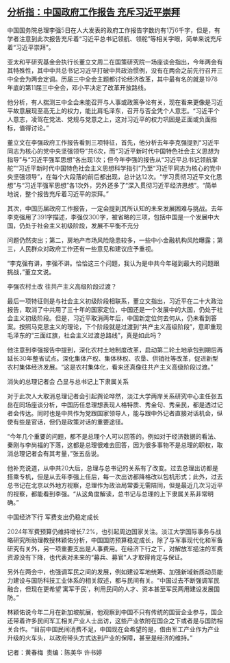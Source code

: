<!--1709716066000-->
[分析指：中国政府工作报告 充斥习近平崇拜](https://www.rfa.org/mandarin/yataibaodao/zhengzhi/hcm-03062024035740.html)
------

<p><span style="font-weight: 400;">中国国务院总理李强</span><span style="font-weight: 300;">5</span><span style="font-weight: 400;">日在人大发表的政府工作报告字数约有</span><span style="font-weight: 300;">1</span><span style="font-weight: 400;">万</span><span style="font-weight: 300;">6</span><span style="font-weight: 400;">千字，但是，有学者注意到此次报告充斥着</span><span style="font-weight: 400;">“</span><span style="font-weight: 400;">习近平总书记领航、领舵</span><span style="font-weight: 400;">”</span><span style="font-weight: 400;">等相关字眼，简单来说充斥着</span><span style="font-weight: 400;">“</span><span style="font-weight: 400;">习近平崇拜</span><span style="font-weight: 400;">”</span><span style="font-weight: 400;">。</span></p><p><span style="font-weight: 400;">亚太和平研究基金会执行长董立文周二在国策研究院一场座谈会指出，今年两会有其特殊性，其中中共总书记习近平打破中共政治惯例，没有在两会之前先行召开三中全会为两会定调。历届三中全会主题都讨论经济改革，其中最有名的就是</span><span style="font-weight: 300;">1978</span><span style="font-weight: 400;">年底的第</span><span style="font-weight: 300;">11</span><span style="font-weight: 400;">届三中全会，邓小平决定了改革开放路线。</span></p><p><span style="font-weight: 400;">他分析，有人揣测三中全会未能召开与人事或政策争论有关，现在看来更像是习近平故意展现至高无上的权力，能比肩毛泽东，召开与否全凭个人意志。</span><span style="font-weight: 400;">“</span><span style="font-weight: 400;">习近平个人意志，凌驾在党法、党规与党意之上，这对习近平的权力巩固是正面或负面指标，值得讨论。</span><span style="font-weight: 400;">”</span></p><p></p><p><span style="font-weight: 400;">董立文在李强政府工作报告看到三项特征，首先，他分析去年李克强提到</span><span style="font-weight: 400;">“</span><span style="font-weight: 400;">习近平同志为核心的党中央坚强领导</span><span style="font-weight: 400;">”</span><span style="font-weight: 400;">共</span><span style="font-weight: 300;">6</span><span style="font-weight: 400;">次，而</span><span style="font-weight: 400;">“</span><span style="font-weight: 400;">习近平新时代中国特色社会主义思想为指导</span><span style="font-weight: 400;">”</span><span style="font-weight: 400;">与</span><span style="font-weight: 400;">“</span><span style="font-weight: 400;">习近平强军思想</span><span style="font-weight: 400;">”</span><span style="font-weight: 400;">各出现</span><span style="font-weight: 300;">1</span><span style="font-weight: 400;">次；但今年李强的报告从</span><span style="font-weight: 400;">“</span><span style="font-weight: 400;">习近平总书记领航掌舵</span><span style="font-weight: 400;">”“</span><span style="font-weight: 400;">习近平新时代中国特色社会主义思想科学指引</span><span style="font-weight: 400;">”</span><span style="font-weight: 400;">乃至</span><span style="font-weight: 400;">“</span><span style="font-weight: 400;">习近平同志为核心的党中央坚强领导</span><span style="font-weight: 400;">”</span><span style="font-weight: 400;">，在每个大段落的前后都出现，总计达</span><span style="font-weight: 300;">12</span><span style="font-weight: 400;">次。</span><span style="font-weight: 400;">“</span><span style="font-weight: 400;">学习贯彻习近平文化思想</span><span style="font-weight: 400;">”</span><span style="font-weight: 400;">与</span><span style="font-weight: 400;">“</span><span style="font-weight: 400;">习近平强军思想</span><span style="font-weight: 400;">”</span><span style="font-weight: 400;">各</span><span style="font-weight: 300;">1</span><span style="font-weight: 400;">次外，另外还多了</span><span style="font-weight: 400;">“</span><span style="font-weight: 400;">深入贯彻习近平经济思想</span><span style="font-weight: 400;">”</span><span style="font-weight: 400;">。</span><span style="font-weight: 400;">“</span><span style="font-weight: 400;">简单地说，整个报告充斥着习近平的崇拜。</span><span style="font-weight: 400;">”</span></p><p></p><p><span style="font-weight: 400;">其次，中国历届政府工作报告，一定会提到其所认知的未来发展困难与挑战。去年李克强用了</span><span style="font-weight: 300;">391</span><span style="font-weight: 400;">字描述，李强仅</span><span style="font-weight: 300;">300</span><span style="font-weight: 400;">字，被省略的三项，包括中国是一个发展中大国，仍处于社会主义初级阶段，发展不平衡不充分</span></p><p><span style="font-weight: 400;">问题仍然突出；第二，房地产市场风险隐患较多，一些中小金融机构风险曝露；第三，人民群众对政府工作还有一些意见和建议应予重视。</span></p><p></p><p><span style="font-weight: 400;">“</span><span style="font-weight: 400;">李克强有讲，李强不讲。恰恰这三个问题，我认为是中共今年碰到最大的问题跟挑战，</span><span style="font-weight: 400;">”</span><span style="font-weight: 400;">董立文说。</span></p><p></p><p><span style="font-weight: 400;">李强农村土改</span> <span style="font-weight: 400;">往共产主义高级阶段过渡？</span></p><p><span style="font-weight: 400;">最后一项特征则是与社会主义初级阶段相联系，董立文指出，习近平在二十大政治报告，取消了中共用了三十年的国家定位，中国还是一个发展中的大国，仍处于社会主义初级阶段。但是，习近平取消两年后，中国新定位何去何从，仍未看到答案。按照马克思主义的理论，下个阶段就是过渡到</span><span style="font-weight: 400;">“</span><span style="font-weight: 400;">共产主义高级阶段</span><span style="font-weight: 400;">”</span><span style="font-weight: 400;">，意即重现毛泽东的</span><span style="font-weight: 400;">“</span><span style="font-weight: 400;">三面红旗，社会主义过渡总路线</span><span style="font-weight: 400;">”</span><span style="font-weight: 400;">，真是如此吗？</span></p><p></p><p><span style="font-weight: 400;">他注意到李强报告中提到，深化农村土地制度改革，启动第二轮土地承包到期后再延长</span><span style="font-weight: 300;">30</span><span style="font-weight: 400;">年整省试点。深化集体产权、集体林权、农垦、供销社等改革，促进新型农村集体经济发展。</span><span style="font-weight: 400;">“</span><span style="font-weight: 400;">这是农村集体化，看来还真像往共产主义高级阶段过渡。</span><span style="font-weight: 400;">”</span></p><p></p><p><span style="font-weight: 400;">消失的总理记者会</span> <span style="font-weight: 400;">凸显与总书记上下隶属关系</span><b><i> </i></b></p><p></p><p><span style="font-weight: 400;">对于此次人大取消总理记者会引起舆论哗然，淡江大学两岸关系研究中心主任张五岳在同场座谈分析，中国历任总理想表现人格特质、秀金句、秀亲民，都是透过记者会传达。同时也是中共作为党跟国家领导人，能与跟中外记者直接对话机会，纵使有些是官话，但仍是政策对话的重要途径。</span></p><p></p><p><span style="font-weight: 400;">“</span><span style="font-weight: 400;">今年几个重要的问题，都不是总理个人可以回答的。例如对于经济数据的看法、秦刚与李尚福的下落，这都是总理很难去回答，因为很多事物不是总理的职权，取消总理记者会有其考量，</span><span style="font-weight: 400;">”</span><span style="font-weight: 400;">张五岳说。</span></p><p></p><p><span style="font-weight: 400;">他补充说道，从中共</span><span style="font-weight: 300;">20</span><span style="font-weight: 400;">大后，总理与总书记的关系有了改变。过去总理出访都是搭乘专机，但是从去年李强上任后，每一次出访都降格改以包机形式；此外，过去总书记在北京以外地方视察，总理作为政治局常委无需陪同，但是最近几次习近平的视察，都能看到李强。</span><span style="font-weight: 400;">“</span><span style="font-weight: 400;">从这角度解读，总书记与总理的上下隶属关系非常明确。</span><span style="font-weight: 400;">”</span></p><p></p><p><span style="font-weight: 400;">中国经济下行</span> <span style="font-weight: 400;">军费支出仍稳定成长</span></p><p></p><p><span style="font-weight: 300;">2024</span><span style="font-weight: 400;">年军费预算仍维持增长</span><span style="font-weight: 300;">7.2%</span><span style="font-weight: 400;">，也引起周边国家关注。淡江大学国际事务与战略研究所助理教授林颖佑分析，中国国防预算稳定成长，除了与军事现代化和军备研究有关外，另一项重要支出是人事费用。在经济下行之下，对解放军挹注的军费资源没有下降，也代表对未来的</span><span style="font-weight: 400;">“</span><span style="font-weight: 400;">募兵、募官</span><span style="font-weight: 400;">”</span><span style="font-weight: 400;">人才取得肯定与保证。</span></p><p></p><p><span style="font-weight: 400;">另外在两会中，也强调军民之间的发展，例如建设军地统筹、加强新域新质动员能力建设与国防科技工业体系的相关叙述，都与民间有关。</span><span style="font-weight: 400;">“</span><span style="font-weight: 400;">中国过去不断强调军民融合，但现在更希望</span><span style="font-weight: 300;">‘</span><span style="font-weight: 400;">寓军于民</span><span style="font-weight: 300;">’</span><span style="font-weight: 400;">，利用民间的人才、资本甚至军民两用建设发展国防。</span><span style="font-weight: 400;">”</span></p><p></p><p><span style="font-weight: 400;">林颖佑说今年二月在新加坡航展，他观察到中国不只有传统的国营企业参与，国企还带着许多民间军工相关产业人士出访，这些产业依附在国企之下或者是与国防相关合作。</span><span style="font-weight: 400;">“</span><span style="font-weight: 400;">目前中国民间消费不足，中国现在会希望的是，借由军工产业作为产业升级的火车头，以政府带头方式达到产业的保障，甚至是经济的维持。</span><span style="font-weight: 400;">”</span></p><p></p><p><span style="font-weight: 400;">记者：黄春梅</span><span style="font-weight: 300;">  责编：陈美华 许书婷</span></p><p><br style="font-weight: 400;"/><br style="font-weight: 400;"/></p>

